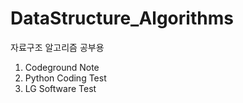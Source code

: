 # DataStructure_Algorithms
자료구조 알고리즘 공부용

1. Codeground Note
2. Python Coding Test
3. LG Software Test